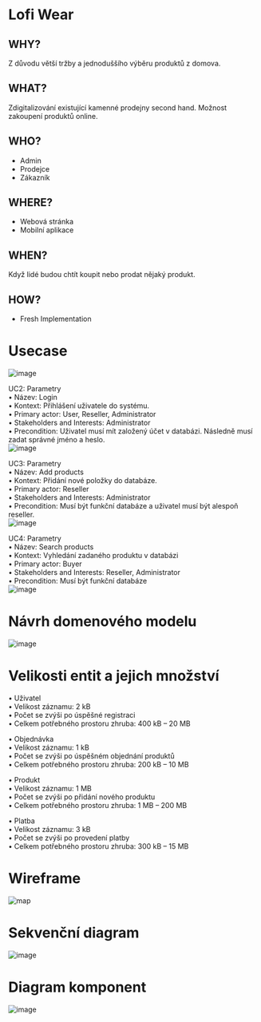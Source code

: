 # Lofi Wear
## WHY?
Z důvodu větší tržby a jednoduššího výběru produktů z domova.
## WHAT?
Zdigitalizování existující kamenné prodejny second hand. Možnost zakoupení produktů online.
## WHO?
* Admin
* Prodejce
* Zákazník
## WHERE?
* Webová stránka
* Mobilní aplikace
## WHEN?
Když lidé budou chtít koupit nebo prodat nějaký produkt.
## HOW?
* Fresh Implementation

# Usecase

![image](https://user-images.githubusercontent.com/53978671/205498305-f59e4be4-4813-4c0f-a8d9-06a21b030f6f.png)

UC2: Parametry</br>
•	Název: Login</br>
•	Kontext: Přihlášení uživatele do systému.</br>
•	Primary actor: User, Reseller, Administrator</br>
•	Stakeholders and Interests: Administrator</br>
•	Precondition: Uživatel musí mít založený účet v databázi. Následně musí zadat správné jméno a heslo.</br>
![image](https://user-images.githubusercontent.com/53978671/205499372-663e8d4b-988a-43d4-905b-43180ba44c6d.png)

UC3: Parametry</br>
•	Název: Add products</br>
•	Kontext: Přidání nové položky do databáze.</br>
•	Primary actor: Reseller</br>
•	Stakeholders and Interests: Administrator</br>
•	Precondition: Musí být funkční databáze a uživatel musí být alespoň reseller.</br>
![image](https://user-images.githubusercontent.com/53978671/205499400-bc2cfd53-43e0-4731-944b-0e8876463968.png)

UC4: Parametry</br>
•	Název: Search products </br>
•	Kontext: Vyhledání zadaného produktu v databázi</br>
•	Primary actor: Buyer</br>
•	Stakeholders and Interests: Reseller, Administrator</br>
•	Precondition: Musí být funkční databáze</br>
![image](https://user-images.githubusercontent.com/53978671/205499408-10b577ec-c94f-4882-a5a7-d86a2a477938.png)

# Návrh domenového modelu
![image](https://user-images.githubusercontent.com/53978671/205500388-7b2d1d37-145b-4e62-9885-e3537462be98.png)

# Velikosti entit a jejich množství
• Uživatel</br>
• Velikost záznamu: 2 kB</br>
• Počet se zvýši po úspěšné registraci</br>
• Celkem potřebného prostoru zhruba: 400 kB – 20 MB</br>

• Objednávka</br>
• Velikost záznamu: 1 kB</br>
• Počet se zvýši po úspěšném objednání produktů</br>
• Celkem potřebného prostoru zhruba: 200 kB – 10 MB</br>

• Produkt</br>
• Velikost záznamu: 1 MB</br>
• Počet se zvýši po přidání nového produktu</br>
• Celkem potřebného prostoru zhruba: 1 MB – 200 MB</br>

• Platba</br>
• Velikost záznamu: 3 kB</br>
• Počet se zvýši po provedení platby</br>
• Celkem potřebného prostoru zhruba: 300 kB – 15 MB</br>

# Wireframe
![map](https://user-images.githubusercontent.com/53978671/205502051-4e3f277a-3024-4040-97c0-a48236a08d21.png)


# Sekvenční diagram
![image](https://user-images.githubusercontent.com/53978671/205596770-b98a8571-782a-40fc-a69e-34e45e7f9af5.png)

# Diagram komponent
![image](https://user-images.githubusercontent.com/53978671/205696420-e65cfe56-85b9-4075-83a8-e23055c1da7e.png)

